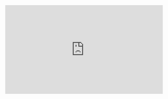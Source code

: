 
<iframe 
  src="https://drive.google.com/file/d/150TeGTvz00Bi-EHaNtsXRuNbVP-L5AfM/preview"  
  style="width:100%; aspect-ratio:16/9; border:0;"
  allowfullscreen>
</iframe>
